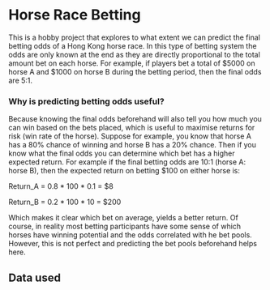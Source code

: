 # Horse Race Betting

This is a hobby project that explores to what extent we can predict the final betting odds of a Hong Kong horse race. 
In this type of betting system the odds are only known at the end as they are directly proportional to the total amount bet on each horse. 
For example, if players bet a total of $5000 on horse A and $1000 on horse B during the betting period, then the final odds are 5:1. 

### Why is predicting betting odds useful?
Because knowing the final odds beforehand will also tell you how much you can win based on the bets placed, which is useful to maximise returns for risk (win rate of the horse).
Suppose for example, you know that horse A has a 80% chance of winning  and horse B has a 20% chance. Then if you know what the final odds you can determine which bet has a higher expected return. For example if the final betting odds are 10:1 (horse A: horse B), then the expected return on betting $100 on either horse is:

Return_A = 0.8 * 100 * 0.1 = $8

Return_B = 0.2 * 100 * 10 = $200

Which makes it clear which bet on average, yields a better return. Of course, in reality most betting participants have some sense of which horses have winning potential and the odds correlated with he bet pools. However, this is not perfect and predicting the bet pools beforehand helps here.

## Data used

